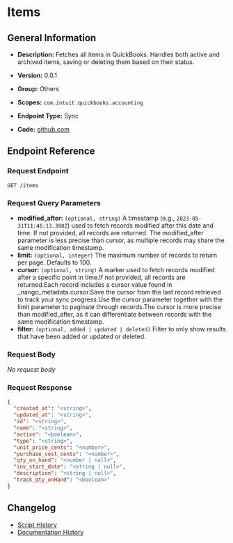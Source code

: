 <!-- BEGIN GENERATED CONTENT -->
# Items

## General Information

- **Description:** Fetches all items in QuickBooks. Handles both active and archived items, saving or deleting them based on their status.

- **Version:** 0.0.1
- **Group:** Others
- **Scopes:** `com.intuit.quickbooks.accounting`
- **Endpoint Type:** Sync
- **Code:** [github.com](https://github.com/NangoHQ/integration-templates/tree/main/integrations/quickbooks-sandbox/syncs/items.ts)


## Endpoint Reference

### Request Endpoint

`GET /items`

### Request Query Parameters

- **modified_after:** `(optional, string)` A timestamp (e.g., `2023-05-31T11:46:13.390Z`) used to fetch records modified after this date and time. If not provided, all records are returned. The modified_after parameter is less precise than cursor, as multiple records may share the same modification timestamp.
- **limit:** `(optional, integer)` The maximum number of records to return per page. Defaults to 100.
- **cursor:** `(optional, string)` A marker used to fetch records modified after a specific point in time.If not provided, all records are returned.Each record includes a cursor value found in _nango_metadata.cursor.Save the cursor from the last record retrieved to track your sync progress.Use the cursor parameter together with the limit parameter to paginate through records.The cursor is more precise than modified_after, as it can differentiate between records with the same modification timestamp.
- **filter:** `(optional, added | updated | deleted)` Filter to only show results that have been added or updated or deleted.

### Request Body

_No request body_

### Request Response

```json
{
  "created_at": "<string>",
  "updated_at": "<string>",
  "id": "<string>",
  "name": "<string>",
  "active": "<boolean>",
  "type": "<string>",
  "unit_price_cents": "<number>",
  "purchase_cost_cents": "<number>",
  "qty_on_hand": "<number | null>",
  "inv_start_date": "<string | null>",
  "description": "<string | null>",
  "track_qty_onHand": "<boolean>"
}
```

## Changelog

- [Script History](https://github.com/NangoHQ/integration-templates/commits/main/integrations/quickbooks-sandbox/syncs/items.ts)
- [Documentation History](https://github.com/NangoHQ/integration-templates/commits/main/integrations/quickbooks-sandbox/syncs/items.md)

<!-- END  GENERATED CONTENT -->


